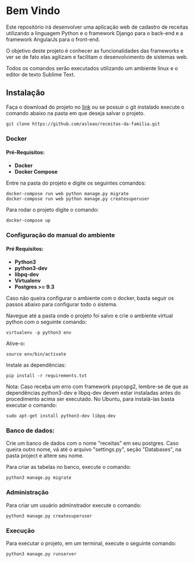# Bem Vindo

Este repositório irá desenvolver uma aplicação web de cadastro de receitas utilizando a linguagem Python e o framework Django para o back-end e a framework AngularJs para o front-end.

O objetivo deste projeto é conhecer as funcionalidades das frameworks e ver se de fato elas agilizam e facilitam o desenvolvimento de sistemas web.

Todos os comandos serão executados utilizando um ambiente linux e o editor de texto Sublime Text.

## Instalação


Faça o download do projeto no [link](https://github.com/asleao/receitas-da-familia/archive/master.zip) ou se possuir o git instalado execute o comando abaixo na pasta em que deseja salvar o projeto.

	git clone https://github.com/asleao/receitas-da-familia.git

### Docker

#### Pré-Requisitos:
* **Docker**
* **Docker Compose**

Entre na pasta do projeto e digite os seguintes comandos:

	docker-compose run web python manage.py migrate
	docker-compose run web python manage.py createsuperuser

Para rodar o projeto digite o comando:

	docker-compose up

### Configuração do manual do ambiente

#### Pré Requisitos:

* **Python3**
* **python3-dev**
* **libpq-dev**
* **Virtualenv**
* **Postgres >= 9.3**

Caso não queira configurar o ambiente com o docker, basta seguir os passos abaixo para configurar todo o sistema.

Navegue até a pasta onde o projeto foi salvo e crie o ambiente virtual python com o seguinte comando:

	virtualenv -p python3 env

Ative-o:

	source env/bin/activate

Instale as dependências:

	pip install -r requirements.txt

Nota: Caso receba um erro com framework psycopg2, lembre-se de que as dependências python3-dev e libpq-dev devem estar instaladas antes do procedimento acima ser executado. No Ubuntu, para instalá-las basta executar o comando:

	sudo apt-get install python3-dev libpq-dev

### Banco de dados:

Crie um banco de dados com o nome "receitas" em seu postgres. Caso queira outro nome, vá até o arquivo "settings.py", seção "Databases", na pasta project e altere seu nome.

Para criar as tabelas no banco, execute o comando:

	python3 manage.py migrate

### Administração

Para criar um usuário adminstrador execute o comando:

	python3 manage.py createsuperuser

### Execução

Para executar o projeto, em um terminal, execute o seguinte comando:

	python3 manage.py runserver




